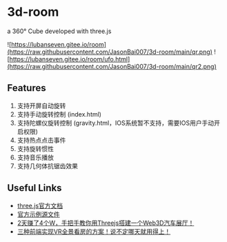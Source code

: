 # 3d-room
a 360° Cube developed with three.js

![https://lubanseven.gitee.io/room](https://raw.githubusercontent.com/JasonBai007/3d-room/main/qr.png)
![https://lubanseven.gitee.io/room/ufo.html](https://raw.githubusercontent.com/JasonBai007/3d-room/main/qr2.png)

## Features
1. 支持开屏自动旋转
2. 支持手动旋转控制 (index.html)
3. 支持陀螺仪旋转控制 (gravity.html，IOS系统暂不支持，需要IOS用户手动开启权限)
4. 支持热点点击事件
5. 支持旋转惯性
6. 支持音乐播放
7. 支持几何体抗锯齿效果

## Useful Links
* [three.js官方文档](https://threejs.org/docs/index.html#manual/zh/introduction/Creating-a-scene)
* [官方示例源文件](https://github.com/mrdoob/three.js/blob/master/examples/webgl_panorama_cube.html)
* [2天赚了4个W，手把手教你用Threejs搭建一个Web3D汽车展厅！](https://juejin.cn/post/6981249521258856456)
* [三种前端实现VR全景看房的方案！说不定哪天就用得上！](https://juejin.cn/post/6973865268426571784)



